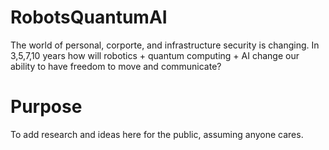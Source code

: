 # RobotsQuantumAI
The world of personal, corporte, and infrastructure security is changing.  In 3,5,7,10 years how will robotics + quantum computing + AI change our ability to have freedom to move and communicate?

# Purpose
To add research and ideas here for the public, assuming anyone cares.
